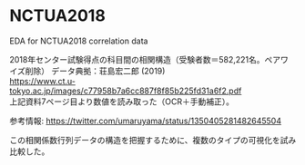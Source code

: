 # NCTUA2018
EDA for NCTUA2018 correlation data

2018年センター試験得点の科目間の相関構造（受験者数＝582,221名。ペアワイズ削除）
データ典拠：荘島宏二郎 (2019)  
https://www.ct.u-tokyo.ac.jp/images/c77958b7a6cc887f8f85b225fd31a6f2.pdf  
上記資料7ページ目より数値を読み取った（OCR＋手動補正）。

参考情報: 
https://twitter.com/umaruyama/status/1350405281482645504

この相関係数行列データの構造を把握するために、複数のタイプの可視化を試み比較した。
